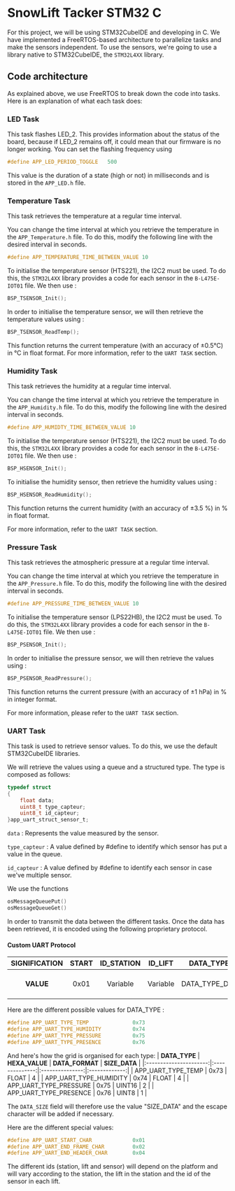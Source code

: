 # SnowLift Tacker STM32 C

For this project, we will be using STM32CubeIDE and developing in C. We have implemented a FreeRTOS-based architecture to parallelize tasks and make the sensors independent. To use the sensors, we're going to use a library native to STM32CubeIDE, the `STM32L4XX` library.  

## Code architecture
As explained above, we use FreeRTOS to break down the code into tasks.  Here is an explanation of what each task does: 

### LED Task
This task flashes LED_2. This provides information about the status of the board, because if LED_2 remains off, it could mean that our firmware is no longer working. 
You can set the flashing frequency using 
```C
#define APP_LED_PERIOD_TOGGLE	500
```
This value is the duration of a state (high or not) in milliseconds and is stored in the `APP_LED.h` file. 

### Temperature Task
This task retrieves the temperature at a regular time interval.

You can change the time interval at which you retrieve the temperature in the `APP_Temperature.h` file. To do this, modify the following line with the desired interval in seconds.
```C
#define APP_TEMPERATURE_TIME_BETWEEN_VALUE 10
```

To initialise the temperature sensor (HTS221), the I2C2 must be used. To do this, the `STM32L4XX` library provides a code for each sensor in the `B-L475E-IOT01` file. We then use :
```C
BSP_TSENSOR_Init();
```

In order to initialise the temperature sensor, we will then retrieve the temperature values using :
```C
BSP_TSENSOR_ReadTemp();
```
This function returns the current temperature (with an accuracy of ±0.5°C) in °C in float format.
For more information, refer to the `UART TASK` section.

### Humidity Task
This task retrieves the humidity at a regular time interval.

You can change the time interval at which you retrieve the temperature in the `APP_Humidity.h` file. To do this, modify the following line with the desired interval in seconds.
```C
#define APP_HUMIDTY_TIME_BETWEEN_VALUE 10
```

To initialise the temperature sensor (HTS221), the I2C2 must be used. To do this, the `STM32L4XX` library provides a code for each sensor in the `B-L475E-IOT01` file. We then use :
```C
BSP_HSENSOR_Init();
```

To initialise the humidity sensor, then retrieve the humidity values using :
```C
BSP_HSENSOR_ReadHumidity();
```
This function returns the current humidity (with an accuracy of ±3.5 %) in % in float format.

For more information, refer to the `UART TASK` section.

### Pressure Task
This task retrieves the atmospheric pressure at a regular time interval.

You can change the time interval at which you retrieve the temperature in the `APP_Pressure.h` file. To do this, modify the following line with the desired interval in seconds.
```C
#define APP_PRESSURE_TIME_BETWEEN_VALUE 10
```

To initialise the temperature sensor (LPS22HB), the I2C2 must be used. To do this, the `STM32L4XX` library provides a code for each sensor in the `B-L475E-IOT01` file. We then use :
```C
BSP_PSENSOR_Init();
```

In order to initialise the pressure sensor, we will then retrieve the values using :
```C
BSP_PSENSOR_ReadPressure();
```
This function returns the current pressure (with an accuracy of ±1 hPa) in % in integer format.

For more information, please refer to the `UART TASK` section.

### UART Task
This task is used to retrieve sensor values. To do this, we use the default STM32CubeIDE libraries.

We will retrieve the values using a queue and a structured type. The type is composed as follows:
```C
typedef struct
{
	float data;
	uint8_t type_capteur;
	uint8_t id_capteur;
}app_uart_struct_sensor_t;
```
`data` : Represents the value measured by the sensor.

`type_capteur` : A value defined by #define to identify which sensor has put a value in the queue.

`id_capteur` : A value defined by #define to identify each sensor in case we've multiple sensor.

We use the functions
```C
osMessageQueuePut()
osMessageQueueGet()
```

In order to transmit the data between the different tasks. Once the data has been retrieved, it is encoded using the following proprietary protocol.

#### Custom UART Protocol

| **SIGNIFICATION** | **START** | **ID_STATION** | **ID_LIFT** | **DATA_TYPE** | **ID_SENSOR** |     **DATA_SIZE**    | **END_HEADER** | **DATA[N]** | **...** | **DATA[0]** | **END_OF_FRAME** |
|:-----------------:|:---------:|:--------------:|:-----------:|:-------------:|:-------------:|:--------------------:|:--------------:|:-----------:|:-------:|:-----------:|:----------------:|
|     **VALUE**     |    0x01   |    Variable    |   Variable  | DATA_TYPE_DEF |    Variable   | Depends of data type |      0x02      |   DATA[n]   |   ...   |   DATA[0]   |       0x04       |

Here are the different possible values for DATA_TYPE :
```C
#define APP_UART_TYPE_TEMP				0x73
#define APP_UART_TYPE_HUMIDITY			0x74
#define APP_UART_TYPE_PRESSURE			0x75
#define APP_UART_TYPE_PRESENCE			0x76
```

And here's how the grid is organised for each type:
|      **DATA_TYPE**     | **HEXA_VALUE** | **DATA_FORMAT** | **SIZE_DATA** |
|:----------------------:|:--------------:|:---------------:|:-------------:|
|   APP_UART_TYPE_TEMP   |      0x73      |      FLOAT      |       4       |
| APP_UART_TYPE_HUMIDITY |      0x74      |      FLOAT      |       4       |
| APP_UART_TYPE_PRESSURE |      0x75      |      UINT16     |       2       |
| APP_UART_TYPE_PRESENCE |      0x76      |      UINT8      |       1       |

The `DATA_SIZE` field will therefore use the value "SIZE_DATA" and the escape character will be added if necessary.


Here are the different special values:
```C
#define APP_UART_START_CHAR 			0x01
#define APP_UART_END_FRAME_CHAR			0x02
#define APP_UART_END_HEADER_CHAR		0x04
```

The different ids (station, lift and sensor) will depend on the platform and will vary according to the station, the lift in the station and the id of the sensor in each lift.